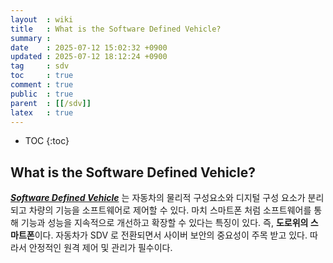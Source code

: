 ```yaml
---
layout  : wiki
title   : What is the Software Defined Vehicle?
summary : 
date    : 2025-07-12 15:02:32 +0900
updated : 2025-07-12 18:12:24 +0900
tag     : sdv
toc     : true
comment : true
public  : true
parent  : [[/sdv]]
latex   : true
---
```

* TOC
{:toc}

## What is the Software Defined Vehicle?

***[Software Defined Vehicle](https://ko.wikipedia.org/wiki/Software_Defined_Vehicle)*** 는 자동차의 물리적 구성요소와 디지털 구성 요소가 분리되고
차량의 기능을 소프트웨어로 제어할 수 있다. 마치 스마트폰 처럼 소프트웨어를 통해 기능과 성능을 지속적으로 개선하고 확장할 수 있다는 특징이 있다.
즉, **도로위의 스마트폰**이다. 자동차가 SDV 로 전환되면서 사이버 보안의 중요성이 주목 받고 있다. 따라서 안정적인 원격 제어 및 관리가 필수이다.
